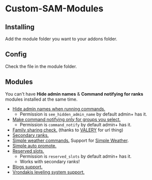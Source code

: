 # Custom-SAM-Modules

## Installing
Add the module folder you want to your addons folder.

## Config
Check the file in the module folder.

## Modules
You can't have **Hide admin names** & **Command notifying for ranks** modules installed at the same time.

- [Hide admin names when running commands.](https://github.com/Srlion/Custom-SAM-Modules/tree/master/sam_hide_admin_name/lua/sam/modules)
    - Permission is `see_hidden_admin_name` by default admin+ has it.
- [Make command notifying only for groups you select.](https://github.com/Srlion/Custom-SAM-Modules/tree/master/sam_command_notify_for_ranks/lua/sam/modules)
    - Permission is `command_notify` by default admin+ has it.
- [Family sharing check.](https://github.com/Srlion/Custom-SAM-Modules/tree/master/sam_family_sharing/lua/sam/modules) (thanks to [VALERY](https://www.gmodstore.com/users/76561198074911795) for url thing)
- [Secondary ranks.](https://github.com/Srlion/Custom-SAM-Modules/tree/master/sam_secondary_ranks/lua/sam/modules)
- [Simple weather commands.](https://github.com/Srlion/Custom-SAM-Modules/tree/master/sam_simple_weather/lua/sam/modules) Support for [Simple Weather](https://steamcommunity.com/sharedfiles/filedetails/?id=531458635).
- [Simple auto promote.](https://github.com/Srlion/Custom-SAM-Modules/tree/master/sam_auto_promote/lua/sam/modules)
- [Reserved slots.](https://github.com/Srlion/Custom-SAM-Modules/tree/master/sam_reserved_slots/lua/sam/modules)
    - Permission is `reserved_slots` by default admin+ has it.
    - Works with secondary ranks!
- [Blogs support.](https://github.com/Srlion/Custom-SAM-Modules/tree/master/blogs_sam)
- [Vrondakis leveling system support.](https://github.com/Srlion/Custom-SAM-Modules/tree/master/sam_vrondakis_leveling_system/lua/sam/modules)
